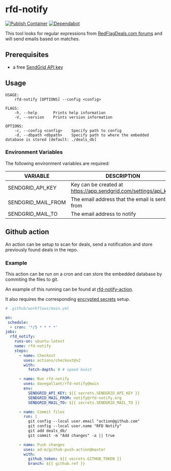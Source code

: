 # rfd-notify

[![Publish Container](https://github.com/davegallant/rfd-notify/actions/workflows/docker.yml/badge.svg)](https://github.com/davegallant/rfd-notify/actions/workflows/docker.yml)
[![Dependabot](https://badgen.net/badge/Dependabot/enabled/green?icon=dependabot)](https://dependabot.com/)

This tool looks for regular expressions from [RedFlagDeals.com forums](https://forums.redflagdeals.com/hot-deals-f9/) and will send emails based on matches.


## Prerequisites

- a free [SendGrid API key](https://sendgrid.com/pricing/)

## Usage

```shell
USAGE:
    rfd-notify [OPTIONS] --config <config>

FLAGS:
    -h, --help       Prints help information
    -V, --version    Prints version information

OPTIONS:
    -c, --config <config>    Specify path to config
    -d, --dbpath <dbpath>    Specify path to where the embedded database is stored [default: ./deals_db]
```

### Environment Variables

The following environment variables are required:

| VARIABLE            | DESCRIPTION                                                      |
| ------------------- | ---------------------------------------------------------------- |
| SENDGRID_API_KEY    | Key can be created at https://app.sendgrid.com/settings/api_keys |
| SENDGRID_MAIL_FROM  | The email address that the email is sent from                    |
| SENDGRID_MAIL_TO    | The email address to notify                                      |

## Github action

An action can be setup to scan for deals, send a notification and store previously found deals in the repo.

### Example

This action can be run on a cron and can store the embedded database by commiting the files to git.

An example of this running can be found at [rfd-notify-action](https://github.com/davegallant/rfd-notify-action).

It also requires the corresponding [encrypted secrets](https://docs.github.com/en/free-pro-team@latest/actions/reference/encrypted-secrets) setup.


```yaml
# .github/workflows/main.yml

on:
 schedule:
  - cron: '*/5 * * * *'
jobs:
  rfd_notify:
    runs-on: ubuntu-latest
    name: rfd-notify
    steps:
      - name: Checkout
        uses: actions/checkout@v2
        with:
          fetch-depth: 0 # speed boost

      - name: Run rfd-notify
        uses: davegallant/rfd-notify@main
        env:
          SENDGRID_API_KEY: ${{ secrets.SENDGRID_API_KEY }}
          SENDGRID_MAIL_FROM: notify@rfd-notify.org
          SENDGRID_MAIL_TO: ${{ secrets.SENDGRID_MAIL_TO }}

      - name: Commit files
        run: |
          git config --local user.email "action@github.com"
          git config --local user.name "RFD Notify"
          git add deals_db/
          git commit -m "Add changes" -a || true

      - name: Push changes
        uses: ad-m/github-push-action@master
        with:
          github_token: ${{ secrets.GITHUB_TOKEN }}
          branch: ${{ github.ref }}
```
